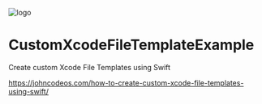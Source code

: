 ![logo](https://i.imgur.com/Dv73hCk.png)
# CustomXcodeFileTemplateExample
Create custom Xcode File Templates using Swift

https://johncodeos.com/how-to-create-custom-xcode-file-templates-using-swift/

